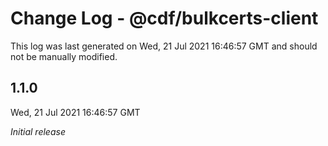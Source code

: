 # Change Log - @cdf/bulkcerts-client

This log was last generated on Wed, 21 Jul 2021 16:46:57 GMT and should not be manually modified.

## 1.1.0
Wed, 21 Jul 2021 16:46:57 GMT

_Initial release_

